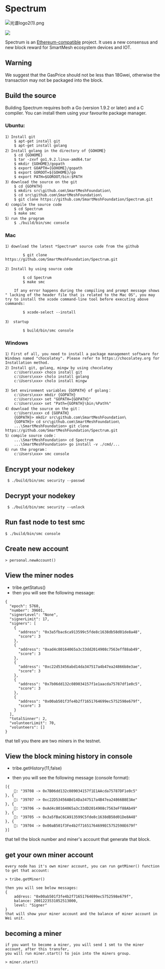 # Spectrum

![光谱logo2(1).png](https://upload-images.jianshu.io/upload_images/528413-0c926281c1d94539.png?imageMogr2/auto-orient/strip%7CimageView2/2/w/440)





[![](https://travis-ci.org/wangbaojin/Spectrum.svg?branch=master)](https://travis-ci.org/wangbaojin/Spectrum)

Spectrum is an [Ethereum-compatible](https://github.com/SmartMeshFoundation/Spectrum) project. It uses a new consensus and new block reward for SmartMesh ecosystem devices and IOT. 

## Warning

We suggest that the GasPrice should not be less than 18Gwei, otherwise the transaction may not be packaged into the block.

## Build the source 

Building Spectrum requires both a Go (version 1.9.2 or later) and a C compiler. You can install them using your favourite package manager.

### Ubuntu:

	1）Install git
		$ apt-get install git
		$ apt-get install golang
	2）Install golang in the directory of {GOHOME}
		$ cd {GOHOME}
		$ tar -zxvf go1.9.2.linux-amd64.tar
		$ mkdir {GOHOME}/gopath
		$ export GOAPTH={GOHOME}/gopath 
		$ export GOROOT=${GOHOME}/go 
		$ export PATH=$GOROOT/bin:$PATH
	3）download the source on the git
		$ cd {GOPATH}
		$ mkdirs src\github.com\SmartMeshFoundation\
		$ cd src\github.com\SmartMeshFoundation\
		$ git clone https://github.com/SmartMeshFoundation/Spectrum.git
	4）compile the source code
		$ cd Spectrum
		$ make smc
	5）run the program
		$ ./build/bin/smc console

### Mac


	1）download the latest *Spectrum* source code from the github 
	
        	$ git clone https://github.com/SmartMeshFoundation/Spectrum.git

	2）Install by using source code

        	$ cd Spectrum
        	$ make smc

		If any error happens during the compiling and prompt message shows " lacking of the header file that is related to the Mac OS", you may try to install the xcode command-line tool before executing above commands:
	
	        $ xcode-select --install

	3） startup
	
        	$ build/bin/smc console

### Windows

	1）First of all, you need to install a package management software for Windows named "chocolatey". Please refer to https://chocolatey.org for Installation method.
	2）Install git, golang, mingw by using chocolatey
		c:\Users\xxx> choco install git
		c:\Users\xxx> cholo install golang 
		c:\Users\xxx> cholo install mingw

	3）Set environment variables {GOPATH} of golang：
		c:\Users\xxx> mkdir {GOPATH}
		c:\Users\xxx> set "GOPATH={GOPATH}"
		c:\Users\xxx> set "Path={GOPATH}\bin;%Path%"
	4）download the source on the git： 
		c:\Users\xxx> cd {GOPATH}
		{GOPATH}> mkdir src\github.com\SmartMeshFoundation\
		{GOPATH}> cd src\github.com\SmartMeshFoundation\
		...\SmartMeshFoundation> git clone https://github.com/SmartMeshFoundation/Spectrum.git
	5）compile source code：
		...\SmartMeshFoundation> cd Spectrum
		...\SmartMeshFoundation> go install -v ./cmd/...
	6）run the program：
		c:\Users\xxx> smc console



## Encrypt your nodekey

     $ ./build/bin/smc security --passwd
## Decrypt your nodekey

     $ ./build/bin/smc security --unlock
     
## Run fast node to test smc

    $ ./build/bin/smc console
    
## Create new account

    > personal.newAccount()

## View the miner nodes

* tribe.getStatus()
* then you will see the following message:
<pre><code>{
  "epoch": 5760,
  "number": 39601,
  "signerLevel": "None",
  "signerLimit": 17,
  "signers": [
    {
      "address": "0x3a5fbac6ca913599c5fde8c1638db58d01de8a48",
      "score": 3
    },
    {
      "address": "0xad4c80164065a3c33dd2014908c7563eff88ab49",
      "score": 3
    },
    {
      "address": "0xc22d53456abd14da347517a4b47ea24866b8e3ae",
      "score": 3
    },
    {
      "address": "0x7b06dd132c089034157f1e1aacda75787df1e0c5",
      "score": 3
    },
    {
      "address": "0x00ab501f3fe4b2f71651764699ec5752598e679f",
      "score": 3
    }
  ],
  "totalSinner": 2,
  "volunteerLimit": 70,
  "volunteers": []
}</code></pre>

that tell you there are two miners in the testnet.

## View the block mining history in console

* tribe.getHistory(11,false)
    
* then you will see the following message (console format):
<pre><code>[{
    🔨: "39708 -> 0x7B06dd132c089034157f1E1AAcda75787DF1e0c5"
}, {
    🔨: "39707 -> 0xc22D53456ABd14Da347517a4B47ea24866B8E3Ae"
}, {
    🔨: "39706 -> 0xAd4c80164065a3c33dD2014908c7563eFf88Ab49"
}, {
    🔨: "39705 -> 0x3a5fBaC6CA913599C5fde8c1638dB58d01De8A48"
}, {
    🔨: "39704 -> 0x00aB501f3Fe4b2f71651764699EC5752598E679f"
}]</code></pre>

that tell the block number and miner's account that generate that block.

## get your own miner account

    every node has it's own miner account, you can run getMiner() function to get that account:

    > tribe.getMiner() 

    then you will see below messages:
    {
        address: "0x00ab501f3fe4b2f71651764699ec5752598e679f",
        balance: 2001223531052513000,
        level: "Signer"
    }
    that will show your miner account and the balance of miner account in Wei unit.

## becoming a miner 

    if you want to become a miner, you will send 1 smt to the miner account, after this transfer,
    you will run miner.start() to join into the miners group.

    > miner.start()
